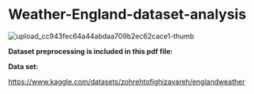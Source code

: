 # Weather-England-dataset-analysis
![upload_cc943fec64a44abdaa709b2ec62cace1-thumb](https://github.com/Peyman2012/Weather-England-dataset-analysis/assets/88220773/70a2c60c-a55e-42a7-8e7e-85068f9d5595)

**Dataset preprocessing is included in this pdf file:**

**Data set:**

https://www.kaggle.com/datasets/zohrehtofighizavareh/englandweather
